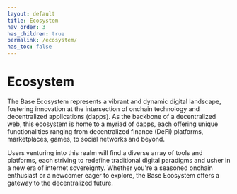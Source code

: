 ```yaml
---
layout: default
title: Ecosystem
nav_order: 3
has_children: true
permalink: /ecosystem/
has_toc: false
---
```


# Ecosystem

The Base Ecosystem represents a vibrant and dynamic digital landscape, fostering
innovation at the intersection of onchain technology and decentralized
applications (dapps). As the backbone of a decentralized web, this ecosystem is
home to a myriad of dapps, each offering unique functionalities ranging from
decentralized finance (DeFi) platforms, marketplaces, games, to social networks
and beyond.

Users venturing into this realm will find a diverse array of tools and
platforms, each striving to redefine traditional digital paradigms and usher in
a new era of internet sovereignty. Whether you're a seasoned onchain enthusiast
or a newcomer eager to explore, the Base Ecosystem offers a gateway to the
decentralized future.

